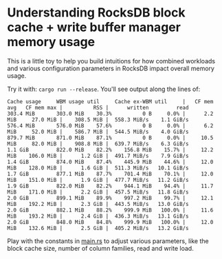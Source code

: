 # Understanding RocksDB block cache + write buffer manager memory usage

This is a little toy to help you build intuitions for how combined workloads and various
configuration parameters in RocksDB impact overall memory usage.

Try it with: `cargo run --release`. You'll see output along the lines of:

```
Cache usage     WBM usage util     Cache ex-WBM util     |   CF mem avg   CF mem max |          RSS |      written         read
303.4 MiB       303.0 MiB    30.3%          0 B     0.0% |      2.2 MiB     27.0 MiB |    308.5 MiB |  558.3 MiB/s    1.1 GiB/s
576.4 MiB       576.0 MiB    57.6%          0 B     0.0% |      6.2 MiB     52.0 MiB |    586.7 MiB |  544.5 MiB/s    4.0 GiB/s
879.7 MiB       871.0 MiB    87.1%          0 B     0.0% |     10.5 MiB     82.0 MiB |    908.8 MiB |  639.7 MiB/s    6.3 GiB/s
1.1 GiB         822.0 MiB    82.2%    156.8 MiB    15.7% |     12.2 MiB    106.0 MiB |      1.2 GiB |  491.7 MiB/s    7.9 GiB/s
1.4 GiB         874.0 MiB    87.4%    445.9 MiB    44.6% |     12.0 MiB    128.0 MiB |      1.6 GiB |  511.3 MiB/s   10.1 GiB/s
1.7 GiB         877.1 MiB    87.7%    701.4 MiB    70.1% |     12.0 MiB    151.0 MiB |      1.9 GiB |  477.7 MiB/s   11.2 GiB/s
1.9 GiB         822.0 MiB    82.2%    944.1 MiB    94.4% |     11.7 MiB    171.0 MiB |      2.2 GiB |  457.5 MiB/s   11.8 GiB/s
2.0 GiB         899.1 MiB    89.9%    997.2 MiB    99.7% |     12.1 MiB    192.2 MiB |      2.3 GiB |  443.5 MiB/s   13.0 GiB/s
2.0 GiB         882.1 MiB    88.2%    999.9 MiB   100.0% |     11.6 MiB    193.2 MiB |      2.4 GiB |  436.3 MiB/s   13.1 GiB/s
2.0 GiB         848.0 MiB    84.8%    999.9 MiB   100.0% |     12.0 MiB    132.6 MiB |      2.5 GiB |  405.2 MiB/s   13.2 GiB/s
```

Play with the constants in [main.rs](src/main.rs) to adjust various parameters, like the block cache
size, number of column families, read and write load.

